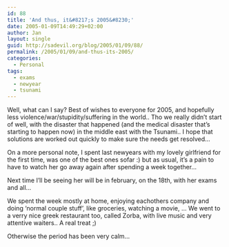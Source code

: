 ```yaml
---
id: 88
title: 'And thus, it&#8217;s 2005&#8230;'
date: 2005-01-09T14:49:29+02:00
author: Jan
layout: single
guid: http://sadevil.org/blog/2005/01/09/88/
permalink: /2005/01/09/and-thus-its-2005/
categories:
  - Personal
tags:
  - exams
  - newyear
  - tsunami
---
```

Well, what can I say? Best of wishes to everyone for 2005, and hopefully less violence/war/stupidity/suffering in the world.. Tho we really didn&#8217;t start of well, with the disaster that happened (and the medical disaster that&#8217;s starting to happen now) in the middle east with the Tsunami.. I hope that solutions are worked out quickly to make sure the needs get resolved&#8230;

On a more personal note, I spent last newyears with my lovely girlfriend for the first time, was one of the best ones sofar :) but as usual, it&#8217;s a pain to have to watch her go away again after spending a week together&#8230;

Next time I&#8217;ll be seeing her will be in february, on the 18th, with her exams and all&#8230;

We spent the week mostly at home, enjoying eachothers company and doing &#8216;normal couple stuff&#8217;, like groceries, watching a movie, &#8230; We went to a verry nice greek restaurant too, called Zorba, with live music and very attentive waiters.. A real treat ;)

Otherwise the period has been very calm&#8230;